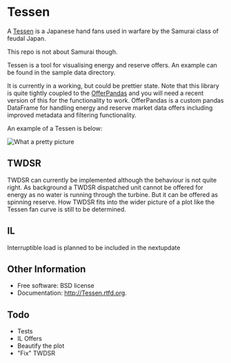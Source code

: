 Tessen
======

A [Tessen](http://en.wikipedia.org/wiki/Japanese_war_fan) is a  Japanese hand fans used in warfare by the Samurai class of feudal Japan.

This repo is not about Samurai though.

Tessen is a tool for visualising energy and reserve offers.
An example can be found in the sample data directory.

It is currently in a working, but could be prettier state.
Note that this library is quite tightly coupled to the
[OfferPandas](https://github.com/NigelCleland/OfferPandas) and you will need
a recent version of this for the functionality to work.
OfferPandas is a custom pandas DataFrame for handling energy and reserve
market data offers including improved metadata and filtering functionality.

An example of a Tessen is below:

![What a pretty picture](http://github.com/NigelCleland/Tessen/example_fan.png)

TWDSR
-----

TWDSR can currently be implemented although the behaviour is not quite right.
As background a TWDSR dispatched unit cannot be offered for energy as no
water is running through the turbine.
But it can be offered as spinning reserve.
How TWDSR fits into the wider picture of a plot like the Tessen fan curve is
still to be determined.

IL
----

Interruptible load is planned to be included in the nextupdate

Other Information
-----------------

* Free software: BSD license
* Documentation: http://Tessen.rtfd.org.

Todo
--------

* Tests
* IL Offers
* Beautify the plot
* "Fix" TWDSR